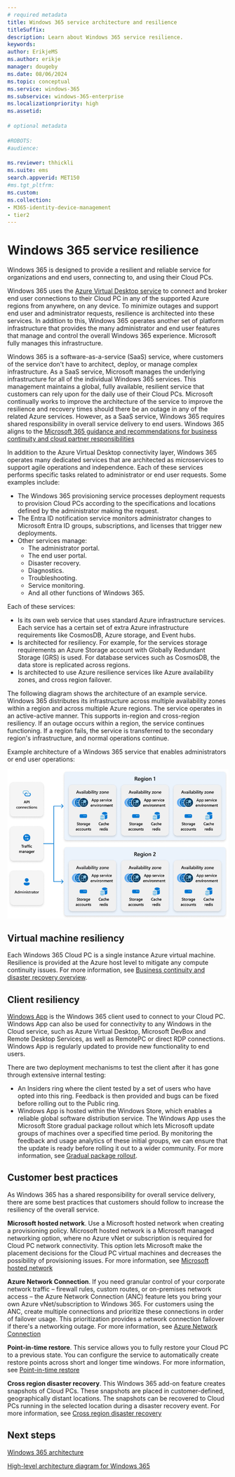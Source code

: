 ```yaml
---
# required metadata
title: Windows 365 service architecture and resilience
titleSuffix:
description: Learn about Windows 365 service resilience.
keywords:
author: ErikjeMS 
ms.author: erikje
manager: dougeby 
ms.date: 08/06/2024
ms.topic: conceptual
ms.service: windows-365
ms.subservice: windows-365-enterprise
ms.localizationpriority: high
ms.assetid: 

# optional metadata

#ROBOTS:
#audience:

ms.reviewer: thhickli
ms.suite: ems
search.appverid: MET150
#ms.tgt_pltfrm:
ms.custom: 
ms.collection:
- M365-identity-device-management
- tier2
---
```


# Windows 365 service resilience

Windows 365 is designed to provide a resilient and reliable service for organizations and end users, connecting to, and using their Cloud PCs. 

Windows 365 uses the [Azure Virtual Desktop service](/azure/virtual-desktop/service-architecture-resilience) to connect and broker end user connections to their Cloud PC in any of the supported Azure regions from anywhere, on any device. To minimize outages and support end user and administrator requests, resilience is architected into these services. In addition to this, Windows 365 operates another set of platform infrastructure that provides the many administrator and end user features that manage and control the overall Windows 365 experience. Microsoft fully manages this infrastructure.

Windows 365 is a software-as-a-service (SaaS) service, where customers of the service don't have to architect, deploy, or manage complex infrastructure. As a SaaS service, Microsoft manages the underlying infrastructure for all of the individual Windows 365 services. This management maintains a global, fully available, resilient service that customers can rely upon for the daily use of their Cloud PCs. Microsoft continually works to improve the architecture of the service to improve the resilience and recovery times should there be an outage in any of the related Azure services. However, as a SaaS service, Windows 365 requires shared responsibility in overall service delivery to end users. Windows 365 aligns to the [Microsoft 365 guidance and recommendations for business continuity and cloud partner responsibilities](/compliance/assurance/assurance-customer-and-cloud-partner-ebcm-responsibilities)

In addition to the Azure Virtual Desktop connectivity layer, Windows 365 operates many dedicated services that are architected as microservices to support agile operations and independence. Each of these services performs specific tasks related to administrator or end user requests. Some examples include:

- The Windows 365 provisioning service processes deployment requests to provision Cloud PCs according to the specifications and locations defined by the administrator making the request.
- The Entra ID notification service monitors administrator changes to Microsoft Entra ID groups, subscriptions, and licenses that trigger new deployments.
- Other services manage:
  - The administrator portal.
  - The end user portal.
  - Disaster recovery.
  - Diagnostics.
  - Troubleshooting.
  - Service monitoring.
  - And all other functions of Windows 365.  

Each of these services:

- Is its own web service that uses standard Azure infrastructure services. Each service has a certain set of extra Azure infrastructure requirements like CosmosDB, Azure storage, and Event hubs.
- Is architected for resiliency. For example, for the services storage requirements an Azure Storage account with Globally Redundant Storage (GRS) is used. For database services such as CosmosDB, the data store is replicated across regions.
- Is architected to use Azure resilience services like Azure availability zones, and cross region failover.

The following diagram shows the architecture of an example service. Windows 365 distributes its infrastructure across multiple availability zones within a region and across multiple Azure regions. The service operates in an active-active manner. This supports in-region and cross-region resiliency. If an outage occurs within a region, the service continues functioning. If a region fails, the service is transferred to the secondary region's infrastructure, and normal operations continue.

Example architecture of a Windows 365 service that enables administrators or end user operations:

![Diagram of example architecture of a Windows 365 service.](media/resilience/diagram.png)

## Virtual machine resiliency

Each Windows 365 Cloud PC is a single instance Azure virtual machine. Resilience is provided at the Azure host level to mitigate any compute continuity issues. For more information, see [Business continuity and disaster recovery overview](business-continuity-disaster-recovery.md).

## Client resiliency

[Windows App](https://learn.microsoft.com/windows-app/overview) is the Windows 365 client used to connect to your Cloud PC. Windows App can also be used for connectivity to any Windows in the Cloud service, such as Azure Virtual Desktop, Microsoft DevBox and Remote Desktop Services, as well as RemotePC or direct RDP connections. Windows App is regularly updated to provide new functionality to end users.

There are two deployment mechanisms to test the client after it has gone through extensive internal testing:

- An Insiders ring where the client tested by a set of users who have opted into this ring. Feedback is then provided and bugs can be fixed before rolling out to the Public ring.
- Windows App is hosted within the Windows Store, which enables a reliable global software distribution service. The Windows App uses the Microsoft Store gradual package rollout which lets Microsoft update groups of machines over a specified time period. By monitoring the feedback and usage analytics of these initial groups, we can ensure that the update is ready before rolling it out to a wider community. For more information, see [Gradual package rollout](https://learn.microsoft.com/windows/apps/publish/gradual-package-rollout).


## Customer best practices

As Windows 365 has a shared responsibility for overall service delivery, there are some best practices that customers should follow to increase the resiliency of the overall service.

**Microsoft hosted network**. Use a Microsoft hosted network when creating a provisioning policy. Microsoft hosted network is a Microsoft managed networking option, where no Azure vNet or subscription is required for Cloud PC network connectivity. This option lets Microsoft make the placement decisions for the Cloud PC virtual machines and decreases the possibility of provisioning issues. For more information, see [Microsoft hosted network](deployment-options.md#microsoft-hosted-network)

**Azure Network Connection**. If you need granular control of your corporate network traffic – firewall rules, custom routes, or on-premises network access – the Azure Network Connection (ANC) feature lets you bring your own Azure vNet/subscription to Windows 365. For customers using the ANC, create multiple connections and prioritize these connections in order of failover usage. This prioritization provides a network connection failover if there's a networking outage. For more information, see [Azure Network Connection](/azure/architecture/guide/virtual-desktop/windows-365-azure-network-connection)

**Point-in-time restore**. This service allows you to fully restore your Cloud PC to a previous state. You can configure the service to automatically create restore points across short and longer time windows. For more information, see [Point-in-time restore](restore-overview.md)

**Cross region disaster recovery**. This Windows 365 add-on feature creates snapshots of Cloud PCs. These snapshots are placed in customer-defined, geographically distant locations. The snapshots can be recovered to Cloud PCs running in the selected location during a disaster recovery event. For more information, see [Cross region disaster recovery](cross-region-disaster-recovery.md)

## Next steps

[Windows 365 architecture](architecture.md)

[High-level architecture diagram for Windows 365](high-level-architecture.md)
